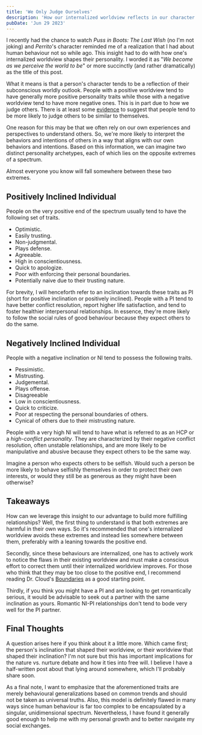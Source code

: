 ```yaml
---
title: 'We Only Judge Ourselves'
description: 'How our internalized worldview reflects in our character and shapes the person we become.'
pubDate: 'Jun 29 2023'
---
```


I recently had the chance to watch _Puss in Boots: The Last Wish_ (no I'm not joking) and _Perrito_'s character reminded me of a realization that I had about human behaviour not so while ago. This insight had to do with how one's internalized worldview shapes their personality. I worded it as "_We become as we perceive the world to be_" or more succinctly (and rather dramatically) as the title of this post.

What it means is that a person's character tends to be a reflection of their subconscious worldly outlook. People with a positive worldview tend to have generally more positive personality traits while those with a negative worldview tend to have more negative ones. This is in part due to how we judge others. There is at least some [evidence](https://en.wikipedia.org/wiki/Social_projection) to suggest that people tend to be more likely to judge others to be similar to themselves.

One reason for this may be that we often rely on our own experiences and perspectives to understand others. So, we're more likely to interpret the behaviors and intentions of others in a way that aligns with our own behaviors and intentions. Based on this information, we can imagine two distinct personality archetypes, each of which lies on the opposite extremes of a spectrum.

Almost everyone you know will fall somewhere between these two extremes.

## Positively Inclined Individual

People on the very positive end of the spectrum usually tend to have the following set of traits.

- Optimistic.
- Easily trusting.
- Non-judgmental.
- Plays defense.
- Agreeable.
- High in conscientiousness.
- Quick to apologize.
- Poor with enforcing their personal boundaries.
- Potentially naive due to their trusting nature.

For brevity, I will henceforth refer to an inclination towards these traits as PI (short for positive inclination or positively inclined). People with a PI tend to have better conflict resolution, report higher life satisfaction, and tend to foster healthier interpersonal relationships. In essence, they're more likely to follow the social rules of good behaviour because they expect others to do the same.

## Negatively Inclined Individual

People with a negative inclination or NI tend to possess the following traits.

- Pessimistic.
- Mistrusting.
- Judgemental.
- Plays offense.
- Disagreeable
- Low in conscientiousness.
- Quick to criticize.
- Poor at respecting the personal boundaries of others.
- Cynical of others due to their mistrusting nature.

People with a very high NI will tend to have what is referred to as an HCP or a _high-conflict personality_. They are characterized by their negative conflict resolution, often unstable relationships, and are more likely to be manipulative and abusive because they expect others to be the same way.

Imagine a person who expects others to be selfish. Would such a person be more likely to behave selfishly themselves in order to protect their own interests, or would they still be as generous as they might have been otherwise?

## Takeaways

How can we leverage this insight to our advantage to build more fulfilling relationships? Well, the first thing to understand is that both extremes are harmful in their own ways. So it's recommended that one's internalized worldview avoids these extremes and instead lies somewhere between them, preferably with a leaning towards the positive end.

Secondly, since these behaviours are internalized, one has to actively work to notice the flaws in their existing worldview and must make a conscious effort to correct them until their internalized worldview improves. For those who think that they may be too close to the positive end, I recommend reading Dr. Cloud's [Boundaries](https://www.drcloud.com/books/boundaries) as a good starting point.

Thirdly, if you think you might have a PI and are looking to get romantically serious, it would be advisable to seek out a partner with the same inclination as yours. Romantic NI-PI relationships don't tend to bode very well for the PI partner.

## Final Thoughts

A question arises here if you think about it a little more. Which came first; the person's inclination that shaped their worldview, or their worldview that shaped their inclination? I'm not sure but this has important implications for the nature vs. nurture debate and how it ties into free will. I believe I have a half-written post about that lying around somewhere, which I'll probably share soon.

As a final note, I want to emphasize that the aforementioned traits are merely behavioural generalizations based on common trends and should not be taken as universal truths. Also, this model is definitely flawed in many ways since human behaviour is far too complex to be encapsulated by a singular, unidimensional spectrum. Nevertheless, I have found it generally good enough to help me with my personal growth and to better navigate my social exchanges.
